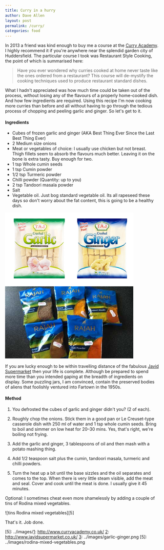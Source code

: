```yaml
---
title: Curry in a hurry
author: Dave Allen
layout: post
permalink: /curry/
categories: food
---
```


In 2013 a friend was kind enough to buy me a course at the [Curry Academy][1]. I highly recommend it if you're anywhere near the splendid garden city of Huddersfield. The particular course I took was Restaurant Style Cooking, the point of which is summarised here:

> Have you ever wondered why curries cooked at home never taste like the ones ordered from a restaurant? This course will de-mystify the cooking techniques used to produce restaurant standard dishes.

What I hadn't appreciated was how much time could be taken out of the process, without losing any of the flavours of a properly home-cooked dish. And how few ingredients are required. Using this recipe I'm now cooking more curries than before and all without having to go through the tedious process of chopping and peeling garlic and ginger. So let's get to it.

#### Ingredients
* Cubes of frozen garlic and ginger (AKA Best Thing Ever Since the Last Best Thing Ever)
* 2 Medium size onions
* Meat or vegetables of choice: I usually use chicken but not breast. Thigh fillets seem to absorb the flavours much better. Leaving it on the bone is extra tasty. Buy enough for two.
* 1 tsp Whole cumin seeds
* 1 tsp Cumin powder
* 1/2 tsp Turmeric powder
* Chilli powder (Quantity: up to you)
* 2 tsp Tandoori masala powder
* Salt
* Vegetable oil. Just bog standard vegetable oil. Its all rapeseed these days so don't worry about the fat content, this is going to be a healthy dish.

![frozen ginger and garlic in packets][3] 
![five packets of spices][4]

[1]: http://www.curryacademy.co.uk/
[2]: http://www.javidsupermarket.co.uk/
[3]: ../images/garlic-ginger.png
[4]: ../images/spices.jpg


If you are lucky enough to be within travelling distance of the fabulous [Javid Supermarket][2] then your life is complete. Although be prepared to spend more time than you intended gaping at the breadth of ingredients on display. Some puzzling jars, I am convinced, contain the preserved bodies of aliens that foolishly ventured into Fartown in the 1950s.

#### Method

1. You defrosted the cubes of garlic and ginger didn't you? (2 of each).

1.	Roughly chop the onions. Stick them in a good pan or Le Creuset-type casserole dish with 250 ml of water and 1 tsp whole cumin seeds. Bring to boil and simmer on low heat for 20–30 mins. Yes, that's right, we're boiling not frying.

1. Add the garlic and ginger, 3 tablespoons of oil and then mash with a potato mashing thing.

1.	Add 1/2 teaspoon salt plus the cumin, tandoori masala, turmeric and chilli powders.

1.	Turn the heat up a bit until the base sizzles and the oil separates and comes to the top. When there is very little steam visible, add the meat and seal. Cover and cook until the meat is done. I usually give it 45 minutes.

Optional: I sometimes cheat even more shamelessly by adding a couple of tins of Rodina mixed vegetables.

![tins Rodina mixed vegetables][5]

That's it. Job done.



[1]: http://www.curryacademy.co.uk/
[2]: http://www.javidsupermarket.co.uk/
[3]: ../images/garlic-ginger.png
[4]: ../images/spices.jpg
[5]: ../images/[1]: http://www.curryacademy.co.uk/
[2]: http://www.javidsupermarket.co.uk/
[3]: ../images/garlic-ginger.png
[5]: ../images/rodina-mixed-vegetables.png
